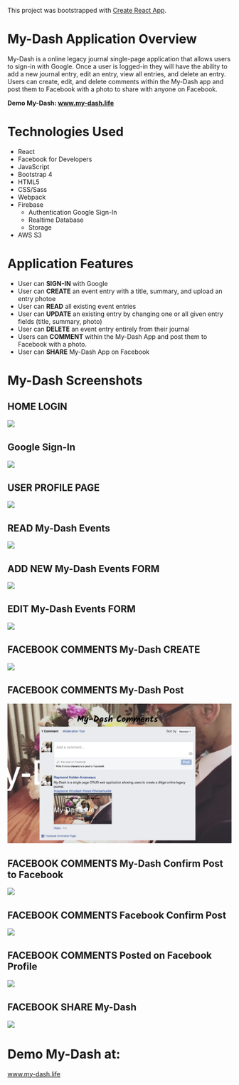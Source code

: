 This project was bootstrapped with [Create React App](https://github.com/facebook/create-react-app).
<!-- 
## Available Scripts

In the project directory, you can run:

### `npm start`

Runs the app in the development mode.<br />
Open [http://localhost:3000](http://localhost:3000) to view it in the browser.

The page will reload if you make edits.<br />
You will also see any lint errors in the console.

### `npm test`

Launches the test runner in the interactive watch mode.<br />
See the section about [running tests](https://facebook.github.io/create-react-app/docs/running-tests) for more information.

### `npm run build`

Builds the app for production to the `build` folder.<br />
It correctly bundles React in production mode and optimizes the build for the best performance.

The build is minified and the filenames include the hashes.<br />
Your app is ready to be deployed!

See the section about [deployment](https://facebook.github.io/create-react-app/docs/deployment) for more information.

### `npm run eject`

**Note: this is a one-way operation. Once you `eject`, you can’t go back!**

If you aren’t satisfied with the build tool and configuration choices, you can `eject` at any time. This command will remove the single build dependency from your project.

Instead, it will copy all the configuration files and the transitive dependencies (Webpack, Babel, ESLint, etc) right into your project so you have full control over them. All of the commands except `eject` will still work, but they will point to the copied scripts so you can tweak them. At this point you’re on your own.

You don’t have to ever use `eject`. The curated feature set is suitable for small and middle deployments, and you shouldn’t feel obligated to use this feature. However we understand that this tool wouldn’t be useful if you couldn’t customize it when you are ready for it.

## Learn More

You can learn more in the [Create React App documentation](https://facebook.github.io/create-react-app/docs/getting-started).

To learn React, check out the [React documentation](https://reactjs.org/).

### Code Splitting

This section has moved here: https://facebook.github.io/create-react-app/docs/code-splitting

### Analyzing the Bundle Size

This section has moved here: https://facebook.github.io/create-react-app/docs/analyzing-the-bundle-size

### Making a Progressive Web App

This section has moved here: https://facebook.github.io/create-react-app/docs/making-a-progressive-web-app

### Advanced Configuration

This section has moved here: https://facebook.github.io/create-react-app/docs/advanced-configuration

### Deployment

This section has moved here: https://facebook.github.io/create-react-app/docs/deployment

### `npm run build` fails to minify

This section has moved here: https://facebook.github.io/create-react-app/docs/troubleshooting#npm-run-build-fails-to-minify -->

# My-Dash Application Overview
My-Dash is a online legacy journal single-page application that allows users to sign-in with Google. Once a user is logged-in they will have the ability to add a new journal entry, edit an entry, view all entries, and delete an entry. Users can create, edit, and delete comments within the My-Dash app and post them to Facebook with a photo to share with anyone on Facebook.

**Demo My-Dash: www.my-dash.life** 

# Technologies Used 
- React
- Facebook for Developers
- JavaScript
- Bootstrap 4
- HTML5
- CSS/Sass
- Webpack
- Firebase
    - Authentication Google Sign-In
    - Realtime Database
    - Storage
- AWS S3

# Application Features
- User can **SIGN-IN** with Google 
- User can **CREATE** an event entry with a title, summary, and upload an entry photoe
- User can **READ** all existing event entries
- User can **UPDATE** an existing entry by changing one or all given entry fields (title, summary, photo)
- User can **DELETE** an event entry entirely from their journal
- Users can **COMMENT** within the My-Dash App and post them to Facebook with a photo.
- User can **SHARE** My-Dash App on Facebook

# My-Dash Screenshots
## HOME LOGIN
![](https://raw.githubusercontent.com/rarceneaux/my-dash-capstone/master/src/assets/Login.png)

## Google Sign-In 
![](https://raw.githubusercontent.com/rarceneaux/my-dash-capstone/master/src/assets/Gmail.png)

## USER PROFILE PAGE
![](https://raw.githubusercontent.com/rarceneaux/my-dash-capstone/master/src/assets/Home.png)

## READ My-Dash Events
![](https://raw.githubusercontent.com/rarceneaux/my-dash-capstone/master/src/assets/ReadEvents.png)

## ADD NEW My-Dash Events FORM
![](https://raw.githubusercontent.com/rarceneaux/my-dash-capstone/master/src/assets/AddEventForm.png)

## EDIT My-Dash Events FORM
![](https://raw.githubusercontent.com/rarceneaux/my-dash-capstone/master/src/assets/EditEvent.png)

## FACEBOOK COMMENTS My-Dash CREATE
![](https://raw.githubusercontent.com/rarceneaux/my-dash-capstone/master/src/assets/CommentCreate.png)

## FACEBOOK COMMENTS My-Dash Post
![](src/assets/CommentDone.png)

## FACEBOOK COMMENTS My-Dash Confirm Post to Facebook
![](https://raw.githubusercontent.com/rarceneaux/my-dash-capstone/master/src/assets/My-DashConfirm.png)

## FACEBOOK COMMENTS Facebook Confirm Post 
![](https://raw.githubusercontent.com/rarceneaux/my-dash-capstone/master/src/assets/FacebookCommentFacebook.png)

## FACEBOOK COMMENTS Posted on Facebook Profile
![](https://raw.githubusercontent.com/rarceneaux/my-dash-capstone/master/src/assets/Post.png)

## FACEBOOK SHARE My-Dash
![](https://raw.githubusercontent.com/rarceneaux/my-dash-capstone/master/src/assets/FacebookShare.png)

# Demo My-Dash at:
  www.my-dash.life
